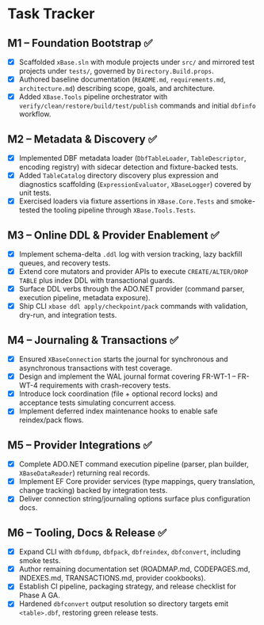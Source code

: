 # Task Tracker

## M1 – Foundation Bootstrap ✅
- [x] Scaffolded `xBase.sln` with module projects under `src/` and mirrored test projects under `tests/`, governed by `Directory.Build.props`.
- [x] Authored baseline documentation (`README.md`, `requirements.md`, `architecture.md`) describing scope, goals, and architecture.
- [x] Added `XBase.Tools` pipeline orchestrator with `verify/clean/restore/build/test/publish` commands and initial `dbfinfo` workflow.

## M2 – Metadata & Discovery ✅
- [x] Implemented DBF metadata loader (`DbfTableLoader`, `TableDescriptor`, encoding registry) with sidecar detection and fixture-backed tests.
- [x] Added `TableCatalog` directory discovery plus expression and diagnostics scaffolding (`ExpressionEvaluator`, `XBaseLogger`) covered by unit tests.
- [x] Exercised loaders via fixture assertions in `XBase.Core.Tests` and smoke-tested the tooling pipeline through `XBase.Tools.Tests`.

## M3 – Online DDL & Provider Enablement ✅
- [x] Implement schema-delta `.ddl` log with version tracking, lazy backfill queues, and recovery tests.
- [x] Extend core mutators and provider APIs to execute `CREATE/ALTER/DROP TABLE` plus index DDL with transactional guards.
- [x] Surface DDL verbs through the ADO.NET provider (command parser, execution pipeline, metadata exposure).
- [x] Ship CLI `xbase ddl apply/checkpoint/pack` commands with validation, dry-run, and integration tests.

## M4 – Journaling & Transactions ✅
- [x] Ensured `XBaseConnection` starts the journal for synchronous and asynchronous transactions with test coverage.
- [x] Design and implement the WAL journal format covering FR-WT-1 – FR-WT-4 requirements with crash-recovery tests.
- [x] Introduce lock coordination (file + optional record locks) and acceptance tests simulating concurrent access.
- [x] Implement deferred index maintenance hooks to enable safe reindex/pack flows.

## M5 – Provider Integrations ✅
- [x] Complete ADO.NET command execution pipeline (parser, plan builder, `XBaseDataReader`) returning real records.
- [x] Implement EF Core provider services (type mappings, query translation, change tracking) backed by integration tests.
- [x] Deliver connection string/journaling options surface plus configuration docs.

## M6 – Tooling, Docs & Release ✅
- [x] Expand CLI with `dbfdump`, `dbfpack`, `dbfreindex`, `dbfconvert`, including smoke tests.
- [x] Author remaining documentation set (ROADMAP.md, CODEPAGES.md, INDEXES.md, TRANSACTIONS.md, provider cookbooks).
- [x] Establish CI pipeline, packaging strategy, and release checklist for Phase A GA.
- [x] Hardened `dbfconvert` output resolution so directory targets emit `<table>.dbf`, restoring green release tests.
